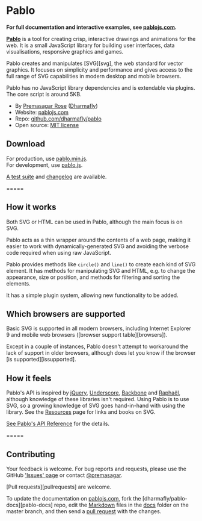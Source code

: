 # Pablo

**For full documentation and interactive examples, see [pablojs.com][pablo-site].**


**[Pablo][pablo-site]** is a tool for creating crisp, interactive drawings and animations for the web. It is a small JavaScript library for building user interfaces, data visualisations, responsive graphics and games.

Pablo creates and manipulates [SVG][svg], the web standard for vector graphics. It focuses on simplicity and performance and gives access to the full range of SVG capabilities in modern desktop and mobile browsers.

Pablo has no JavaScript library dependencies and is extendable via plugins. The core script is around 5KB.

* By [Premasagar Rose][prem] ([Dharmafly][df])
* Website: [pablojs.com][pablo-site]
* Repo: [github.com/dharmafly/pablo][repo]
* Open source: [MIT license][mit]


## Download

For production, use [pablo.min.js][pablo.min.js].  
For development, use [pablo.js][pablo.js].


[A test suite][tests] and [changelog][changelog] are available.


=====


## How it works

Both SVG or HTML can be used in Pablo, although the main focus is on SVG.

Pablo acts as a thin wrapper around the contents of a web page, making it easier to work with dynamically-generated SVG and avoiding the verbose code required when using raw JavaScript.

Pablo provides methods like `circle()` and `line()` to create each kind of SVG element. It has methods for manipulating SVG and HTML, e.g. to change the appearance, size or position, and methods for filtering and sorting the elements.

It has a simple plugin system, allowing new functionality to be added.


## Which browsers are supported

Basic SVG is supported in all modern browsers, including Internet Explorer 9 and mobile web browsers ([browser support table][browsers]).

Except in a couple of instances, Pablo doesn't attempt to workaround the lack of support in older browsers, although does let you know if the browser [is supported][issupported].


## How it feels

Pablo's API is inspired by [jQuery][jquery], [Underscore][_], [Backbone][backbone] and [Raphaël][raphael], although knowledge of these libraries isn't required. Using Pablo is to use SVG, so a growing knowledge of SVG goes hand-in-hand with using the library. See the [Resources][resources] page for links and books on SVG.

[See Pablo's API Reference][api] for the details.


=====


## Contributing

Your feedback is welcome. For bug reports and requests, please use the GitHub ['Issues' page][issues] or contact [@premasagar][prem-twitter].

[Pull requests][pullrequests] are welcome.

To update the documentation on [pablojs.com][pablo-site], fork the [dharmafly/pablo-docs][pablo-docs] repo, edit the [Markdown][markdown-syntax] files in the [docs][docs-folder] folder on the master branch, and then send a [pull request][docs-pullrequests] with the changes.


[pablo-site]: http://pablojs.com
[prem]: http://premasagar.com
[prem-twitter]: https://twitter.com/premasagar
[df]: http://dharmafly.com
[mit]: http://opensource.org/licenses/mit-license.php
[repo]: https://github.com/dharmafly/pablo
[pablo.js]: http://pablojs.com/downloads/pablo.js
[pablo.min.js]: http://pablojs.com/downloads/pablo.min.js
[tests]: http://pablojs.com/tests/
[changelog]: http://pablojs.com/details/#changelog
[jquery]: http://jquery.com
[_]: http://underscorejs.org
[backbone]: http://backbonejs.org
[raphael]: http://raphaeljs.com
[api]: http://pablojs.com/api/
[resources]: http://pablojs.com/api/
[issues]: https://github.com/dharmafly/pablo/issues
[docs-folder]: https://github.com/dharmafly/pablo-docs/tree/master/docs
[docs-pullrequests]: https://github.com/dharmafly/pablo-docs/pulls
[markdown-syntax]: http://daringfireball.net/projects/markdown/syntax

